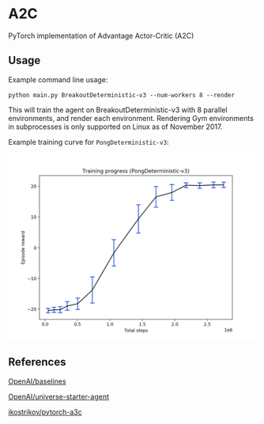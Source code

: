 # A2C
PyTorch implementation of Advantage Actor-Critic (A2C)

## Usage

Example command line usage:
````
python main.py BreakoutDeterministic-v3 --num-workers 8 --render
````
This will train the agent on BreakoutDeterministic-v3 with 8 parallel environments, and render each environment. Rendering Gym environments in subprocesses is only supported on Linux as of November 2017.

Example training curve for `PongDeterministic-v3`:

![Training curve](./ep_reward.png)

## References
[OpenAI/baselines](https://github.com/openai/baselines)

[OpenAI/universe-starter-agent](https://github.com/openai/universe-starter-agent)

[ikostrikov/pytorch-a3c](https://github.com/ikostrikov/pytorch-a3c)
